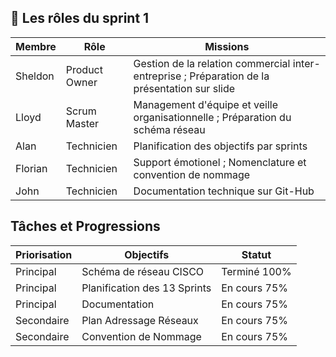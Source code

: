 ## 👥 Les rôles du sprint 1    
  
  
| Membre         | Rôle          | Missions                                                                   |
| -------------- | ------------- | -------------------------------------------------------------------------- |
|   Sheldon      | Product Owner |  Gestion de la relation commercial inter-entreprise ; Préparation de la présentation sur slide   |
|   Lloyd        | Scrum Master  |  Management d'équipe et veille organisationnelle ; Préparation du schéma réseau  |
|   Alan         | Technicien    |  Planification des objectifs par sprints  |
|   Florian      | Technicien    |  Support émotionel ; Nomenclature et convention de nommage |
|   John         | Technicien    |  Documentation technique sur Git-Hub |


## Tâches et Progressions      

| Priorisation   | Objectifs                     | Statut                            |
| -------------- | ----------------------------- | --------------------------------- |
|   Principal    | Schéma de réseau CISCO        |  Terminé 100%                     |
|   Principal    | Planification des 13 Sprints  |  En cours 75%                     |
|   Principal    | Documentation                 |  En cours 75%                     |
|   Secondaire   | Plan Adressage Réseaux        |  En cours 75%                     |
|   Secondaire   | Convention de Nommage         |  En cours 75%                     |  

